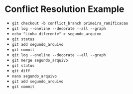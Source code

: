 Conflict Resolution Example
===========================

- `git checkout -b conflict_branch primeira_ramificacao`
- `git log --oneline --decorate --all --graph`
- `echo "Linha diferente" > segundo_arquivo`
- `git status`
- `git add segundo_arquivo`
- `git commit`
- `git log --oneline --decorate --all --graph`
- `git merge segundo_arquivo`
- `git status`
- `git diff`
- `nano segundo_arquivo`
- `git add segundo_arquivo`
- `git commit`
